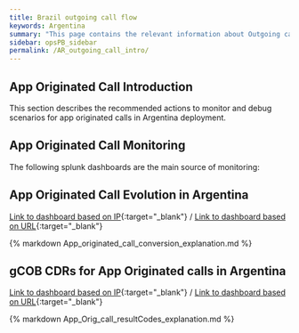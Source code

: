 ```yaml
---
title: Brazil outgoing call flow
keywords: Argentina
summary: "This page contains the relevant information about Outgoing call flow in Argentina"
sidebar: opsPB_sidebar
permalink: /AR_outgoing_call_intro/
---
```


## App Originated Call Introduction
  This section describes the recommended actions to monitor and debug scenarios for app originated calls in Argentina deployment.
## App Originated Call Monitoring
  The following splunk dashboards are the main source of monitoring:

## App Originated Call Evolution in Argentina

[Link to dashboard based on IP](https://10.253.1.11/en-US/app/tugo/report?sid=1466613049.644613.mia-spl-sch01&s=%2FservicesNS%2Fnobody%2Ftugo%2Fsaved%2Fsearches%2FTEEN_AR_Outgoing_call_conversion){:target="_blank"} / [Link to dashboard based on URL](https://mia-splunk.tefcomms.com/en-US/app/tugo/report?sid=1466613049.644613.mia-spl-sch01&s=%2FservicesNS%2Fnobody%2Ftugo%2Fsaved%2Fsearches%2FTEEN_AR_Outgoing_call_conversion){:target="_blank"}

{% markdown App_originated_call_conversion_explanation.md %}

## gCOB CDRs for App Originated calls in Argentina

[Link to dashboard based on IP](https://10.253.1.11/en-US/app/tugo/report?sid=1466613194.644688.mia-spl-sch01&s=%2FservicesNS%2Fnobody%2Ftugo%2Fsaved%2Fsearches%2FTEEN_AR_Outgoing_call_CDRs){:target="_blank"} / [Link to dashboard based on URL](https://mia-splunk.tefcomms.comen-US/app/tugo/report?sid=1466613194.644688.mia-spl-sch01&s=%2FservicesNS%2Fnobody%2Ftugo%2Fsaved%2Fsearches%2FTEEN_AR_Outgoing_call_CDRs){:target="_blank"}

{% markdown App_Orig_call_resultCodes_explanation.md %}
